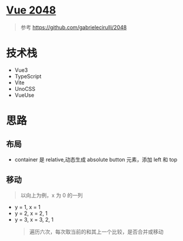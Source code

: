 # [Vue 2048](https://game.aiwan.run/2048/)

> 参考 https://github.com/gabrielecirulli/2048

# 技术栈

- Vue3
- TypeScript
- Vite
- UnoCSS
- VueUse

# 思路

## 布局

- container 是 relative,动态生成 absolute button 元素，添加 left 和 top

## 移动

> 以向上为例，x 为 0 的一列

- y = 1, x = 1
- y = 2, x = 2, 1
- y = 3, x = 3, 2, 1
  > 遍历六次，每次取当前的和其上一个比较，是否合并或移动
